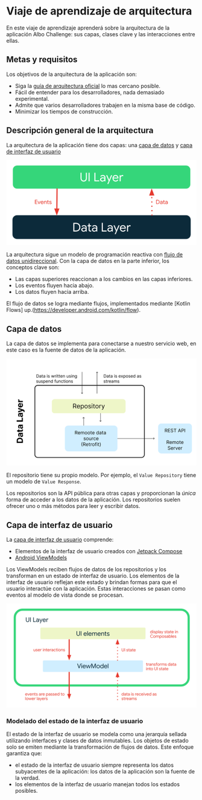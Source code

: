 # Viaje de aprendizaje de arquitectura

En este viaje de aprendizaje aprenderá sobre la arquitectura de la aplicación Albo Challenge: sus capas, clases clave y las interacciones entre ellas.


## Metas y requisitos

Los objetivos de la arquitectura de la aplicación son:

*   Siga la [guía de arquitectura oficial](https://developer.android.com/jetpack/guide) lo mas cercano posible.
*   Fácil de entender para los desarrolladores, nada demasiado experimental.
*   Admite que varios desarrolladores trabajen en la misma base de código.
*   Minimizar los tiempos de construcción.


## Descripción general de la arquitectura

La arquitectura de la aplicación tiene dos capas: una [capa de datos](https://developer.android.com/jetpack/guide/data-layer) y [capa de interfaz de usuario](https://developer.android.com/jetpack/guide/ui-layer)


<center>
<img src="images/architecture-overall.png" width="600px" alt="Diagrama que muestra la arquitectura general de la aplicación." />
</center>


La arquitectura sigue un modelo de programación reactiva con [flujo de datos unidireccional](https://developer.android.com/jetpack/guide/ui-layer#udf). Con la capa de datos en la parte inferior, los conceptos clave son:



*   Las capas superiores reaccionan a los cambios en las capas inferiores.
*   Los eventos fluyen hacia abajo.
*   Los datos fluyen hacia arriba.

El flujo de datos se logra mediante flujos, implementados mediante [Kotlin Flows] up.(https://developer.android.com/kotlin/flow).


## Capa de datos

La capa de datos se implementa para conectarse a nuestro servicio web, en este caso es la fuente de datos de la aplicación.



![Diagrama que muestra la arquitectura de la capa de datos](images/architecture-data-layer.png "Diagrama que muestra la arquitectura de la capa de datos.")


El repositorio tiene su propio modelo. Por ejemplo, el `Value Repository` tiene un modelo de `Value Response`.

Los repositorios son la API pública para otras capas y proporcionan la _única_ forma de acceder a los datos de la aplicación. Los repositorios suelen ofrecer uno o más métodos para leer y escribir datos.


## Capa de interfaz de usuario

La [capa de interfaz de usuario](https://developer.android.com/topic/architecture/ui-layer) comprende:



*   Elementos de la interfaz de usuario creados con [Jetpack Compose](https://developer.android.com/jetpack/compose)
*   [Android ViewModels](https://developer.android.com/topic/libraries/architecture/viewmodel)

Los ViewModels reciben flujos de datos de los repositorios y los transforman en un estado de interfaz de usuario. Los elementos de la interfaz de usuario reflejan este estado y brindan formas para que el usuario interactúe con la aplicación. Estas interacciones se pasan como eventos al modelo de vista donde se procesan.

![Diagrama que muestra la arquitectura de la capa de UI](images/architecture-ui-layer.png "Diagrama que muestra la arquitectura de la capa de UI")


### Modelado del estado de la interfaz de usuario

El estado de la interfaz de usuario se modela como una jerarquía sellada utilizando interfaces y clases de datos inmutables. Los objetos de estado solo se emiten mediante la transformación de flujos de datos. Este enfoque garantiza que:



*    el estado de la interfaz de usuario siempre representa los datos subyacentes de la aplicación: los datos de la aplicación son la fuente de la verdad.
*    los elementos de la interfaz de usuario manejan todos los estados posibles.

